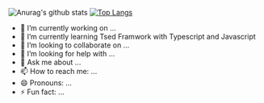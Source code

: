 ![Anurag's github stats](https://github-readme-stats.vercel.app/api?username=jeonjonghyeok&count_private=true&show_icons=true)
[![Top Langs](https://github-readme-stats.vercel.app/api/top-langs/?username=jeonjonghyeok&layout=compact)](https://github.com/anuraghazra/github-readme-stats)

- 🔭 I’m currently working on ...
- 🌱 I’m currently learning Tsed Framwork with Typescript and Javascript
- 👯 I’m looking to collaborate on ...
- 🤔 I’m looking for help with ...
- 💬 Ask me about ...
- 📫 How to reach me: ...
- 😄 Pronouns: ...
- ⚡ Fun fact: ...
